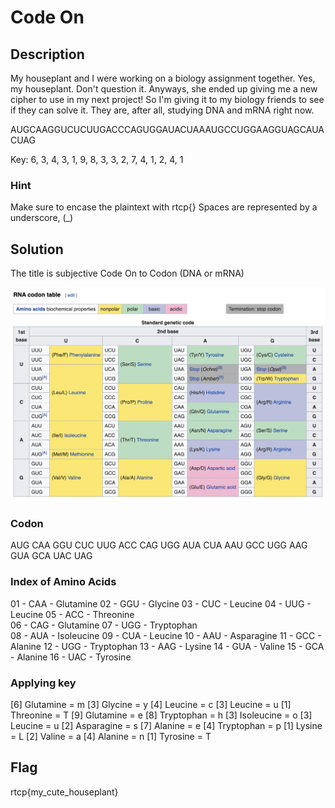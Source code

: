 
# Code On

## Description

My houseplant and I were working on a biology assignment together. Yes, my houseplant. Don't question it. Anyways, she ended up giving me a new cipher to use in my next project! So I'm giving it to my biology friends to see if they can solve it. They are, after all, studying DNA and mRNA right now.

AUGCAAGGUCUCUUGACCCAGUGGAUACUAAAUGCCUGGAAGGUAGCAUACUAG

Key: 6, 3, 4, 3, 1, 9, 8, 3, 3, 2, 7, 4, 1, 2, 4, 1

### Hint

Make sure to encase the plaintext with rtcp{} Spaces are represented by a underscore, (_)

## Solution

The title is subjective Code On to Codon (DNA or mRNA)

<img src="https://github.com/j4m3sb0nd007/riceteacatpanda/blob/master/rna.png" alt="RNA" />

### Codon

AUG CAA GGU CUC UUG ACC CAG UGG AUA CUA AAU GCC UGG AAG GUA GCA UAC UAG

### Index of Amino Acids

01 - CAA - Glutamine
02 - GGU - Glycine
03 - CUC - Leucine
04 - UUG - Leucine
05 - ACC - Threonine   
06 - CAG - Glutamine
07 - UGG - Tryptophan  
08 - AUA - Isoleucine
09 - CUA - Leucine
10 - AAU - Asparagine
11 - GCC - Alanine
12 - UGG - Tryptophan
13 - AAG - Lysine
14 - GUA - Valine
15 - GCA - Alanine
16 - UAC - Tyrosine

### Applying key

[6] Glutamine   = m
[3] Glycine     = y
[4] Leucine     = c
[3] Leucine     = u
[1] Threonine   = T
[9] Glutamine   = e
[8] Tryptophan  = h
[3] Isoleucine  = o
[3] Leucine     = u
[2] Asparagine  = s
[7] Alanine     = e
[4] Tryptophan  = p
[1] Lysine      = L
[2] Valine      = a
[4] Alanine     = n
[1] Tyrosine    = T

## Flag

rtcp{my_cute_houseplant}
